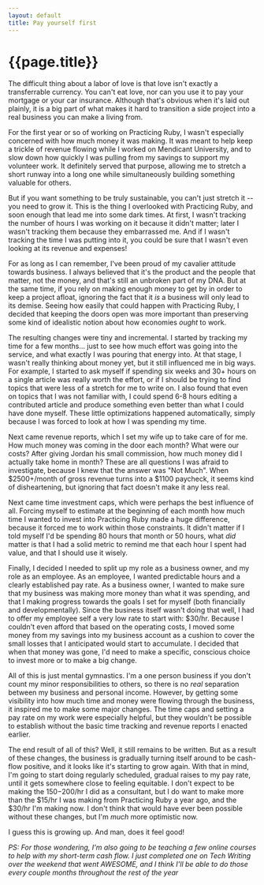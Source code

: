 ```yaml
---
layout: default
title: Pay yourself first
---
```


# {{page.title}}

The difficult thing about a labor of love is that love isn't exactly 
a transferrable currency. You can't eat love, nor can you use it to pay your
mortgage or your car insurance. Although that's  obvious when it's
laid out plainly, it is a big part of what makes it hard to transition a side
project into a real business you can make a living from.

For the first year or so of working on Practicing Ruby, I wasn't especially
concerned with how much money it was making. It was meant to help keep a trickle
of revenue flowing while I worked on Mendicant University, and to slow down how
quickly I was pulling from my savings to support my volunteer work. It
definitely served that purpose, allowing me to stretch a short runway into a
long one while simultaneously building something valuable for others.

But if you want something to be truly sustainable, you can't just stretch
it -- you need to grow it. This is the thing I overlooked with Practicing Ruby,
and soon enough that lead me into some dark times. At first, I wasn't tracking
the number of hours I was working on it because it didn't matter; later I wasn't
tracking them because they embarrassed me. And if I wasn't tracking the time I
was putting into it, you could be sure that I wasn't even looking at its revenue 
and expenses!

For as long as I can remember, I've been proud of my cavalier attitude towards 
business. I always believed that it's the product and the people that matter, 
not the money, and that's still an unbroken part of my DNA. But at the same
time, if you rely on making enough money to get by in order to keep a project
afloat, ignoring the fact that it *is* a business will only lead to its
demise. Seeing how easily that could happen with Practicing Ruby, I decided
that keeping the doors open was more important than preserving some kind
of idealistic notion about how economies *ought* to work.

The resulting changes were tiny and incremental. I started by tracking my time
for a few months... just to see how much effort was going into the service,
and what exactly I was pouring that energy into. At that stage, I wasn't
really thinking about money yet, but it still influenced me in big ways. For
example, I started to ask myself if spending six weeks and 30+ hours on a 
single article was really worth the effort, or if I should be trying to find 
topics that were less of a stretch for me to write on. I also found that
even on topics that I was not familiar with, I could spend 6-8 hours editing
a contributed article and produce something even better than what I could
have done myself. These little optimizations happened automatically,
simply because I was forced to look at how I was spending my time.

Next came revenue reports, which I set my wife up to take care of for me. How
much money was coming in the door each month? What were our costs? After giving
Jordan his small commission, how much money did I actually take home in month?
These are all questions I was afraid to investigate, because I knew that the
answer was "Not Much". When $2500+/month of gross revenue turns into a $1100
paycheck, it seems kind of disheartening, but ignoring that fact doesn't make it
any less real.

Next came time investment caps, which were perhaps the best influence of all.
Forcing myself to estimate at the beginning of each month how much time
I wanted to invest into Practicing Ruby made a huge difference, because
it forced me to work within those constraints. It didn't matter if I told
myself I'd be spending 80 hours that month or 50 hours, what *did* matter
is that I had a solid metric to remind me that each hour I spent had value,
and that I should use it wisely.

Finally, I decided I needed to split up my role as a business owner, and
my role as an employee. As an employee, I wanted predictable hours and
a clearly established pay rate. As a business owner, I wanted to make
sure that my business was making more money than what it was spending,
and that I making progress towards the goals I set for myself
(both financially and developmentally). Since the business itself
wasn't doing that well, I had to offer my employee self a very low rate
to start with: $30/hr. Because I couldn't even afford that based on
the operating costs, I moved some money from my savings into my
business account as a cushion to cover the small losses that I
anticipated would start to accumulate. I decided that when that
money was gone, I'd need to make a specific, conscious choice to
invest more or to make a big change.

All of this is just mental gymnastics. I'm a one person business if 
you don't count my minor responsibilities to others, so there is
no *real* separation between my business and personal income. However,
by getting some visibility into how much time and money were flowing
through the business, it inspired me to make some major changes.
The time caps and setting a pay rate on my work were especially
helpful, but they wouldn't be possible to establish without
the basic time tracking and revenue reports I enacted earlier.

The end result of all of this? Well, it still remains to be written. 
But as a result of these changes, the business is gradually turning
itself around to be cash-flow positive, and it looks like it's
starting to grow again. With that in mind, I'm going to start
doing regularly scheduled, gradual raises to my pay rate,
until it gets somewhere close to feeling equitable. I don't
expect to be making the $150-$200/hr I did as a consultant, but I
do want to make more than the $15/hr I was making from Practicing
Ruby a year ago, and the $30/hr I'm making now. I don't think
that would have ever been possible without these changes, but
I'm *much* more optimistic now.

I guess this is growing up. And man, does it feel good!

*PS: For those wondering, I'm also going to be teaching a few
online courses to help with my short-term cash flow. I just
completed one on Tech Writing over the weekend that went
AWESOME, and I think I'll be able to do those every couple
months throughout the rest of the year*
